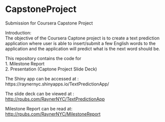 # CapstoneProject
Submission for Coursera Capstone Project

Introduction:<BR>
The objective of the Coursera Captone project is to create a text prediction application where user is able to insert/submit a few English words to the application and the application will predict what is the next word should be.

This repository contains the code for
<BR>1. Milestone Report
<BR>2. Presentation (Captone Project Slide Deck)

<P>The Shiny app can be accessed at : 
https://raynernyc.shinyapps.io/TextPredictionApp/

The slide deck can be viewed at :
http://rpubs.com/RaynerNYC/TextPredictionApp

Milestone Report can be read at:
http://rpubs.com/RaynerNYC/MilestoneReport
